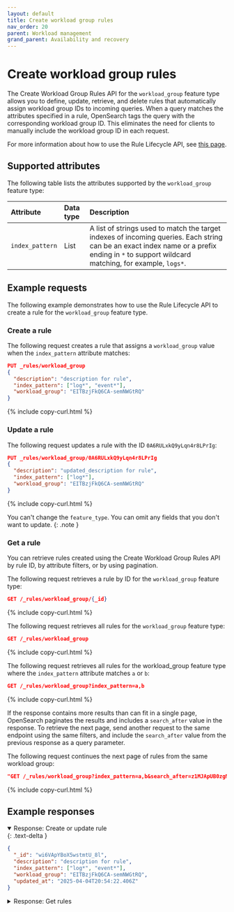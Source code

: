 ```yaml
---
layout: default
title: Create workload group rules
nav_order: 20
parent: Workload management
grand_parent: Availability and recovery
---
```


# Create workload group rules

The Create Workload Group Rules API for the `workload_group` feature type allows you to define, update, retrieve, and delete rules that automatically assign workload group IDs to incoming queries. When a query matches the attributes specified in a rule, OpenSearch tags the query with the corresponding workload group ID. This eliminates the need for clients to manually include the workload group ID in each request.

For more information about how to use the Rule Lifecycle API, see [this page]({{site.url}}{{site.baseurl}}/tuning-your-cluster/availability-and-recovery/rule-based-autotagging/rule-lifecycle-api/).

## Supported attributes

The following table lists the attributes supported by the `workload_group` feature type:

| Attribute  | Data type | Description  |
| :--- | :--- | :--- |
| `index_pattern` | List      | A list of strings used to match the target indexes of incoming queries. Each string can be an exact index name or a prefix ending in `*` to support wildcard matching, for example, `logs*`. |


## Example requests

The following example demonstrates how to use the Rule Lifecycle API to create a rule for the `workload_group` feature type.

### Create a rule

The following request creates a rule that assigns a `workload_group` value when the `index_pattern` attribute matches:

```json
PUT _rules/workload_group
{
  "description": "description for rule",
  "index_pattern": ["log*", "event*"],
  "workload_group": "EITBzjFkQ6CA-semNWGtRQ"
}
```
{% include copy-curl.html %}

### Update a rule

The following request updates a rule with the ID `0A6RULxkQ9yLqn4r8LPrIg`:

```json
PUT _rules/workload_group/0A6RULxkQ9yLqn4r8LPrIg
{
  "description": "updated_description for rule",
  "index_pattern": ["log*"],
  "workload_group": "EITBzjFkQ6CA-semNWGtRQ"
}
```
{% include copy-curl.html %}

You can't change the `feature_type`. You can omit any fields that you don't want to update.
{: .note }

### Get a rule

You can retrieve rules created using the Create Workload Group Rules API by rule ID, by attribute filters, or by using pagination.

The following request retrieves a rule by ID for the `workload_group` feature type:

```json
GET /_rules/workload_group/{_id}
```
{% include copy-curl.html %}

The following request retrieves all rules for the `workload_group` feature type:

```json
GET /_rules/workload_group
```
{% include copy-curl.html %}

The following request retrieves all rules for the workload_group feature type where the `index_pattern` attribute matches `a` or `b`:

```json
GET /_rules/workload_group?index_pattern=a,b
```
{% include copy-curl.html %}

If the response contains more results than can fit in a single page, OpenSearch paginates the results and includes a `search_after` value in the response.
To retrieve the next page, send another request to the same endpoint using the same filters, and include the `search_after` value from the previous response as a query parameter.

The following request continues the next page of rules from the same workload group:

```json
"GET /_rules/workload_group?index_pattern=a,b&search_after=z1MJApUB0zgMcDmz-UQq"
```
{% include copy-curl.html %}

## Example responses

<details open markdown="block"> 
  <summary> 
    Response: Create or update rule 
  </summary> 
  {: .text-delta }

```json
{
  "_id": "wi6VApYBoX5wstmtU_8l",
  "description": "description for rule",
  "index_pattern": ["log*", "event*"],
  "workload_group": "EITBzjFkQ6CA-semNWGtRQ",
  "updated_at": "2025-04-04T20:54:22.406Z"
}
```

</details>


<details markdown="block"> 
  <summary> 
    Response: Get rules 
  </summary> 
  {: .text-delta }

```json
{
  "rules": [
    {
      "_id": "z1MJApUB0zgMcDmz-UQq",
      "description": "Rule for tagging workload_group_id to index123",
      "index_pattern": ["index123"],
      "workload_group": "workload_group_id",
      "updated_at": "2025-02-14T01:19:22.589Z"
    },
    ...
  ],
  "search_after": ["z1MJApUB0zgMcDmz-UQq"]
}
```

If the `search_after` field is present in the response, more results are available.  
To retrieve the next page, include the `search_after` value in the next `GET` request as a query parameter, such as `GET /_rules/{feature_type}?search_after=z1MJApUB0zgMcDmz-UQq`.

</details>
